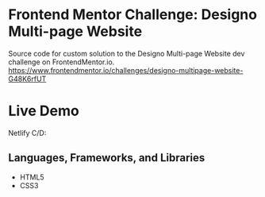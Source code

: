 # Frontend Mentor Challenge: Designo Multi-page Website

Source code for custom solution to the Designo Multi-page Website dev challenge on FrontendMentor.io.
https://www.frontendmentor.io/challenges/designo-multipage-website-G48K6rfUT

# Live Demo

Netlify C/D:


## Languages, Frameworks, and Libraries

* HTML5
* CSS3

